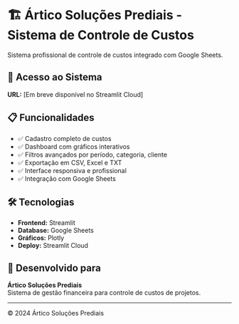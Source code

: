 # 🏗️ Ártico Soluções Prediais - Sistema de Controle de Custos

Sistema profissional de controle de custos integrado com Google Sheets.

## 🚀 Acesso ao Sistema

**URL:** [Em breve disponível no Streamlit Cloud]

## 📋 Funcionalidades

- ✅ Cadastro completo de custos
- ✅ Dashboard com gráficos interativos
- ✅ Filtros avançados por período, categoria, cliente
- ✅ Exportação em CSV, Excel e TXT
- ✅ Interface responsiva e profissional
- ✅ Integração com Google Sheets

## 🛠️ Tecnologias

- **Frontend:** Streamlit
- **Database:** Google Sheets
- **Gráficos:** Plotly
- **Deploy:** Streamlit Cloud

## 💼 Desenvolvido para

**Ártico Soluções Prediais**  
Sistema de gestão financeira para controle de custos de projetos.

---
© 2024 Ártico Soluções Prediais
